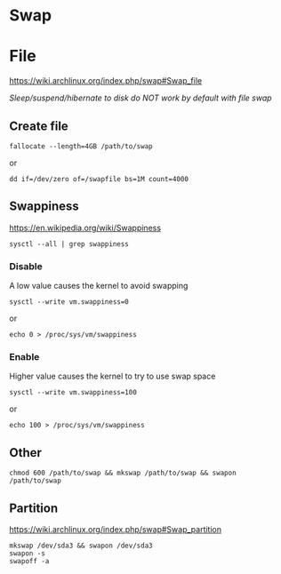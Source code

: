 # Swap

# File

<https://wiki.archlinux.org/index.php/swap#Swap_file>

_Sleep/suspend/hibernate to disk do NOT work by default with file swap_

## Create file

    fallocate --length=4GB /path/to/swap

or

    dd if=/dev/zero of=/swapfile bs=1M count=4000

## Swappiness

<https://en.wikipedia.org/wiki/Swappiness>

    sysctl --all | grep swappiness

### Disable

A low value causes the kernel to avoid swapping

    sysctl --write vm.swappiness=0

or

    echo 0 > /proc/sys/vm/swappiness

### Enable

Higher value causes the kernel to try to use swap space

    sysctl --write vm.swappiness=100

or

    echo 100 > /proc/sys/vm/swappiness

## Other

    chmod 600 /path/to/swap && mkswap /path/to/swap && swapon /path/to/swap

## Partition

<https://wiki.archlinux.org/index.php/swap#Swap_partition>

    mkswap /dev/sda3 && swapon /dev/sda3
    swapon -s
    swapoff -a
